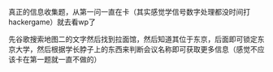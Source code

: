 真正的信息收集题，从第一问一直在卡（其实感觉学信号数字处理都没时间打hackergame）就去看wp了

先谷歌搜索地图二的文字然后找到拉面馆，然后知道其位于东京，后面即可锁定东京大学，然后根据学长脖子上的东西来判断会议名称即可获取更多信息（感觉不应该卡在第一题就一直不做的）

